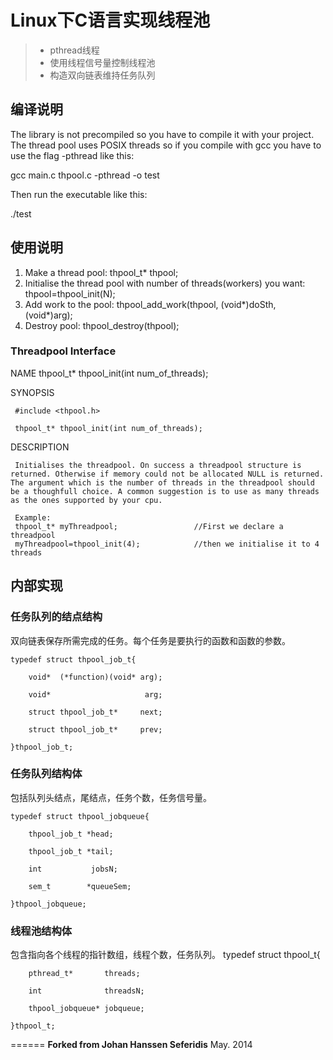 # Linux下C语言实现线程池


> * pthread线程
> * 使用线程信号量控制线程池
> * 构造双向链表维持任务队列


## 编译说明
The library is not precompiled so you have to compile it with your project. The thread pool
uses POSIX threads so if you compile with gcc you have to use the flag -pthread like this:

  gcc main.c thpool.c -pthread -o test


Then run the executable like this:

  ./test



## 使用说明

1. Make a thread pool: thpool_t* thpool;
2. Initialise the thread pool with number
   of threads(workers) you want:             thpool=thpool_init(N);
3. Add work to the pool:                     thpool_add_work(thpool, (void*)doSth, (void*)arg);
4. Destroy pool:                             thpool_destroy(thpool);


### Threadpool Interface


NAME
     thpool_t* thpool_init(int num_of_threads);

SYNOPSIS
  
     #include <thpool.h>

     thpool_t* thpool_init(int num_of_threads);

DESCRIPTION

     Initialises the threadpool. On success a threadpool structure is returned. Otherwise if memory could not be allocated NULL is returned. The argument which is the number of threads in the threadpool should be a thoughfull choice. A common suggestion is to use as many threads as the ones supported by your cpu.

     Example:
     thpool_t* myThreadpool;                 //First we declare a threadpool
     myThreadpool=thpool_init(4);            //then we initialise it to 4 threads

## 内部实现

### 任务队列的结点结构
双向链表保存所需完成的任务。每个任务是要执行的函数和函数的参数。

    typedef struct thpool_job_t{

        void*  (*function)(void* arg);    
    
        void*                     arg;    
    
	    struct thpool_job_t*     next;   
	
	    struct thpool_job_t*     prev;  
	
    }thpool_job_t;
    
### 任务队列结构体
包括队列头结点，尾结点，任务个数，任务信号量。

    typedef struct thpool_jobqueue{

	    thpool_job_t *head;          
	
	    thpool_job_t *tail;         
	
	    int           jobsN;        
	
	    sem_t        *queueSem;                            
	
    }thpool_jobqueue;

### 线程池结构体
包含指向各个线程的指针数组，线程个数，任务队列。
    typedef struct thpool_t{

    	pthread_t*       threads;   
	
	    int              threadsN;   
	
	    thpool_jobqueue* jobqueue;   
	
    }thpool_t;




====== 
**Forked from Johan Hanssen Seferidis**
May. 2014
